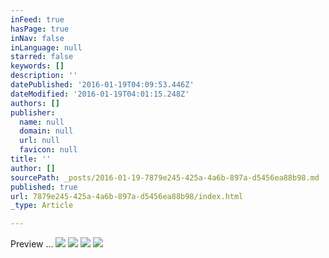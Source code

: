```yaml
---
inFeed: true
hasPage: true
inNav: false
inLanguage: null
starred: false
keywords: []
description: ''
datePublished: '2016-01-19T04:09:53.446Z'
dateModified: '2016-01-19T04:01:15.248Z'
authors: []
publisher:
  name: null
  domain: null
  url: null
  favicon: null
title: ''
author: []
sourcePath: _posts/2016-01-19-7879e245-425a-4a6b-897a-d5456ea88b98.md
published: true
url: 7879e245-425a-4a6b-897a-d5456ea88b98/index.html
_type: Article

---
```

Preview ...
![](https://the-grid-user-content.s3-us-west-2.amazonaws.com/b3349a36-81f0-4d07-afd8-1316c61d26df.jpg)
![](https://the-grid-user-content.s3-us-west-2.amazonaws.com/0d19b10e-c7b4-46e2-aea6-0fdb4e8cf3ea.jpg)
![](https://the-grid-user-content.s3-us-west-2.amazonaws.com/034f79cd-26ab-4e5a-8091-f507ebfbb4dc.jpg)
![](https://the-grid-user-content.s3-us-west-2.amazonaws.com/4c15f454-5bf5-47f9-802a-d0d859070262.jpg)
